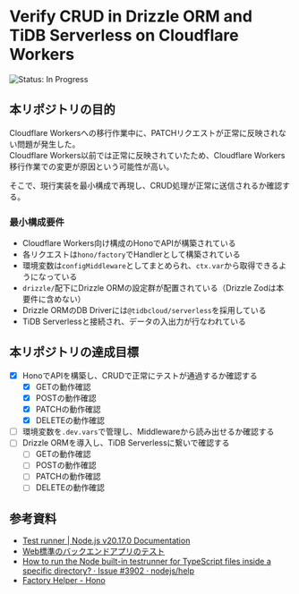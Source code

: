 # Verify CRUD in Drizzle ORM and TiDB Serverless on Cloudflare Workers
<!-- ![Status: ToDo](https://flat.badgen.net/static/Status/ToDo/red) -->
![Status: In Progress](https://flat.badgen.net/static/Status/In%20Progress/yellow)
<!-- ![Status: Done](https://flat.badgen.net/static/Status/Done/green) -->

## 本リポジトリの目的
Cloudflare Workersへの移行作業中に、PATCHリクエストが正常に反映されない問題が発生した。  
Cloudflare Workers以前では正常に反映されていたため、Cloudflare Workers移行作業での変更が原因という可能性が高い。

そこで、現行実装を最小構成で再現し、CRUD処理が正常に送信されるか確認する。

### 最小構成要件
- Cloudflare Workers向け構成のHonoでAPIが構築されている
- 各リクエストは`hono/factory`でHandlerとして構築されている
- 環境変数は`configMiddleware`としてまとめられ、`ctx.var`から取得できるようになっている
- `drizzle/`配下にDrizzle ORMの設定群が配置されている（Drizzle Zodは本要件に含めない）
- Drizzle ORMのDB Driverには`@tidbcloud/serverless`を採用している
- TiDB Serverlessと接続され、データの入出力が行なわれている

## 本リポジトリの達成目標
- [x] HonoでAPIを構築し、CRUDで正常にテストが通過するか確認する
  - [x] GETの動作確認
  - [x] POSTの動作確認
  - [x] PATCHの動作確認
  - [x] DELETEの動作確認
- [ ] 環境変数を`.dev.vars`で管理し、Middlewareから読み出せるか確認する
- [ ] Drizzle ORMを導入し、TiDB Serverlessに繋いで確認する
  - [ ] GETの動作確認
  - [ ] POSTの動作確認
  - [ ] PATCHの動作確認
  - [ ] DELETEの動作確認

## 参考資料
- [Test runner | Node.js v20.17.0 Documentation](https://nodejs.org/docs/latest-v20.x/api/test.html)
- [Web標準のバックエンドアプリのテスト](https://zenn.dev/yusukebe/articles/9a6335ed793c43#hono%E3%82%A2%E3%83%97%E3%83%AA%E3%81%AE%E3%83%86%E3%82%B9%E3%83%88)
- [How to run the Node built-in testrunner for TypeScript files inside a specific directory? · Issue #3902 · nodejs/help](https://github.com/nodejs/help/issues/3902)
- [Factory Helper - Hono](https://hono.dev/docs/helpers/factory#createmiddleware)
